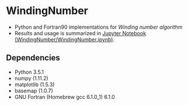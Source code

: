 # WindingNumber

- Python and Fortran90 implementations for *Winding number algorithm*
- Results and usage is summarized in [Jupyter Notebook (WindingNumber/WindingNumber.ipynb)](https://github.com/rokuwaki/WindingNumber/blob/master/WindingNumber.ipynb).

## Dependencies
- Python 3.5.1
- numpy (1.11.2)
- matplotlib (1.5.3)
- basemap (1.0.7)
- GNU Fortran (Homebrew gcc 6.1.0_1) 6.1.0
